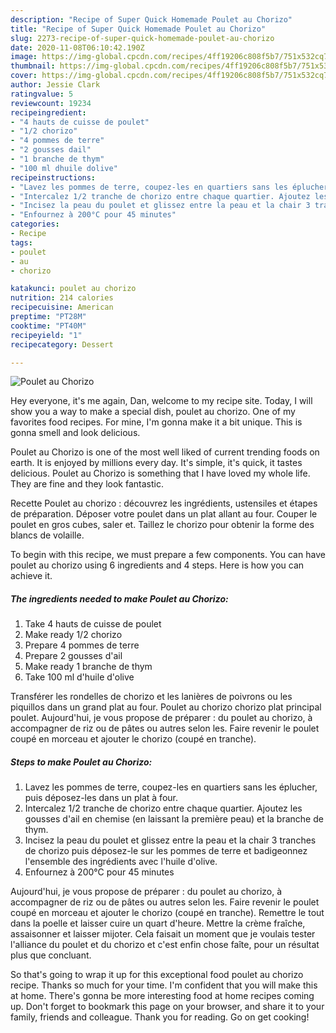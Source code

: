 ```yaml
---
description: "Recipe of Super Quick Homemade Poulet au Chorizo"
title: "Recipe of Super Quick Homemade Poulet au Chorizo"
slug: 2273-recipe-of-super-quick-homemade-poulet-au-chorizo
date: 2020-11-08T06:10:42.190Z
image: https://img-global.cpcdn.com/recipes/4ff19206c808f5b7/751x532cq70/poulet-au-chorizo-photo-principale-de-la-recette.jpg
thumbnail: https://img-global.cpcdn.com/recipes/4ff19206c808f5b7/751x532cq70/poulet-au-chorizo-photo-principale-de-la-recette.jpg
cover: https://img-global.cpcdn.com/recipes/4ff19206c808f5b7/751x532cq70/poulet-au-chorizo-photo-principale-de-la-recette.jpg
author: Jessie Clark
ratingvalue: 5
reviewcount: 19234
recipeingredient:
- "4 hauts de cuisse de poulet"
- "1/2 chorizo"
- "4 pommes de terre"
- "2 gousses dail"
- "1 branche de thym"
- "100 ml dhuile dolive"
recipeinstructions:
- "Lavez les pommes de terre, coupez-les en quartiers sans les éplucher, puis déposez-les dans un plat à four."
- "Intercalez 1/2 tranche de chorizo entre chaque quartier. Ajoutez les gousses d&#39;ail en chemise (en laissant la première peau) et la branche de thym."
- "Incisez la peau du poulet et glissez entre la peau et la chair 3 tranches de chorizo puis déposez-le sur les pommes de terre et badigeonnez l&#39;ensemble des ingrédients avec l&#39;huile d&#39;olive."
- "Enfournez à 200°C pour 45 minutes"
categories:
- Recipe
tags:
- poulet
- au
- chorizo

katakunci: poulet au chorizo 
nutrition: 214 calories
recipecuisine: American
preptime: "PT28M"
cooktime: "PT40M"
recipeyield: "1"
recipecategory: Dessert

---
```



![Poulet au Chorizo](https://img-global.cpcdn.com/recipes/4ff19206c808f5b7/751x532cq70/poulet-au-chorizo-photo-principale-de-la-recette.jpg)

Hey everyone, it's me again, Dan, welcome to my recipe site. Today, I will show you a way to make a special dish, poulet au chorizo. One of my favorites food recipes. For mine, I'm gonna make it a bit unique. This is gonna smell and look delicious.

Poulet au Chorizo is one of the most well liked of current trending foods on earth. It is enjoyed by millions every day. It's simple, it's quick, it tastes delicious. Poulet au Chorizo is something that I have loved my whole life. They are fine and they look fantastic.

Recette Poulet au chorizo : découvrez les ingrédients, ustensiles et étapes de préparation. Déposer votre poulet dans un plat allant au four. Couper le poulet en gros cubes, saler et. Taillez le chorizo pour obtenir la forme des blancs de volaille.


To begin with this recipe, we must prepare a few components. You can have poulet au chorizo using 6 ingredients and 4 steps. Here is how you can achieve it.

<!--inarticleads1-->

##### The ingredients needed to make Poulet au Chorizo:

1. Take 4 hauts de cuisse de poulet
1. Make ready 1/2 chorizo
1. Prepare 4 pommes de terre
1. Prepare 2 gousses d&#39;ail
1. Make ready 1 branche de thym
1. Take 100 ml d&#39;huile d&#39;olive


Transférer les rondelles de chorizo et les lanières de poivrons ou les piquillos dans un grand plat au four. Poulet au chorizo chorizo plat principal poulet. Aujourd&#39;hui, je vous propose de préparer : du poulet au chorizo, à accompagner de riz ou de pâtes ou autres selon les. Faire revenir le poulet coupé en morceau et ajouter le chorizo (coupé en tranche). 

<!--inarticleads2-->

##### Steps to make Poulet au Chorizo:

1. Lavez les pommes de terre, coupez-les en quartiers sans les éplucher, puis déposez-les dans un plat à four.
1. Intercalez 1/2 tranche de chorizo entre chaque quartier. Ajoutez les gousses d&#39;ail en chemise (en laissant la première peau) et la branche de thym.
1. Incisez la peau du poulet et glissez entre la peau et la chair 3 tranches de chorizo puis déposez-le sur les pommes de terre et badigeonnez l&#39;ensemble des ingrédients avec l&#39;huile d&#39;olive.
1. Enfournez à 200°C pour 45 minutes


Aujourd&#39;hui, je vous propose de préparer : du poulet au chorizo, à accompagner de riz ou de pâtes ou autres selon les. Faire revenir le poulet coupé en morceau et ajouter le chorizo (coupé en tranche). Remettre le tout dans la poelle et laisser cuire un quart d&#39;heure. Mettre la crème fraîche, assaisonner et laisser mijoter. Cela faisait un moment que je voulais tester l&#39;alliance du poulet et du chorizo et c&#39;est enfin chose faîte, pour un résultat plus que concluant. 

So that's going to wrap it up for this exceptional food poulet au chorizo recipe. Thanks so much for your time. I'm confident that you will make this at home. There's gonna be more interesting food at home recipes coming up. Don't forget to bookmark this page on your browser, and share it to your family, friends and colleague. Thank you for reading. Go on get cooking!
